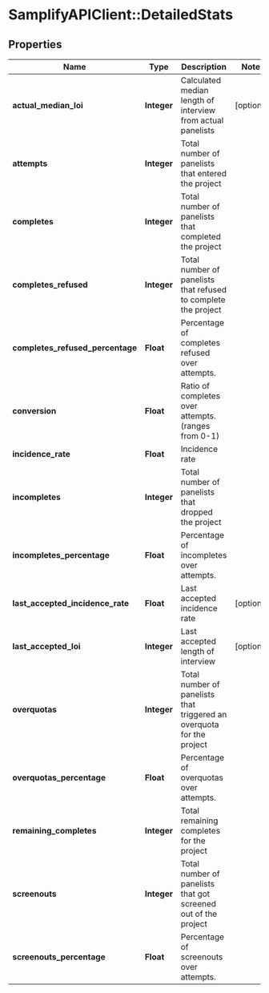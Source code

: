 # SamplifyAPIClient::DetailedStats

## Properties
Name | Type | Description | Notes
------------ | ------------- | ------------- | -------------
**actual_median_loi** | **Integer** | Calculated median length of interview from actual panelists | [optional] 
**attempts** | **Integer** | Total number of panelists that entered the project | 
**completes** | **Integer** | Total number of panelists that completed the project | 
**completes_refused** | **Integer** | Total number of panelists that refused to complete the project | 
**completes_refused_percentage** | **Float** | Percentage of completes refused over attempts. | 
**conversion** | **Float** | Ratio of completes over attempts. (ranges from 0-1) | 
**incidence_rate** | **Float** | Incidence rate | 
**incompletes** | **Integer** | Total number of panelists that dropped the project | 
**incompletes_percentage** | **Float** | Percentage of incompletes over attempts. | 
**last_accepted_incidence_rate** | **Float** | Last accepted incidence rate | [optional] 
**last_accepted_loi** | **Integer** | Last accepted length of interview | [optional] 
**overquotas** | **Integer** | Total number of panelists that triggered an overquota for the project | 
**overquotas_percentage** | **Float** | Percentage of overquotas over attempts. | 
**remaining_completes** | **Integer** | Total remaining completes for the project | 
**screenouts** | **Integer** | Total number of panelists that got screened out of the project | 
**screenouts_percentage** | **Float** | Percentage of screenouts over attempts. | 


